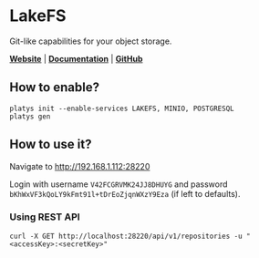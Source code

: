 # LakeFS

Git-like capabilities for your object storage.

**[Website](https://lakefs.io/)** | **[Documentation](https://docs.lakefs.io/)** | **[GitHub](https://github.com/treeverse/lakeFS)**

## How to enable?

```
platys init --enable-services LAKEFS, MINIO, POSTGRESQL
platys gen
```

## How to use it?

Navigate to <http://192.168.1.112:28220>

Login with username `V42FCGRVMK24JJ8DHUYG` and password `bKhWxVF3kQoLY9kFmt91l+tDrEoZjqnWXzY9Eza` (if left to defaults). 

### Using REST API

```
curl -X GET http://localhost:28220/api/v1/repositories -u "<accessKey>:<secretKey>"
```
